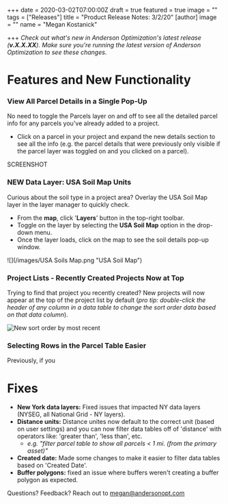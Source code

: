 +++
date = 2020-03-02T07:00:00Z
draft = true
featured = true
image = ""
tags = ["Releases"]
title = "Product Release Notes: 3/2/20"
[author]
image = ""
name = "Megan Kostanick"

+++
_Check out what's new in Anderson Optimization's latest release (**v.X.X.XX**). Make sure you're running the latest version of Anderson Optimization to see these changes._

# Features and New Functionality

### **View All Parcel Details in a Single Pop-Up**

No need to toggle the Parcels layer on and off to see all the detailed parcel info for any parcels you've already added to a project.

* Click on a parcel in your project and expand the new details section to see all the info (e.g. the parcel details that were previously only visible if the parcel layer was toggled on and you clicked on a parcel).

SCREENSHOT

### **NEW Data Layer: USA Soil Map Units**

Curious about the soil type in a project area? Overlay the USA Soil Map layer in the layer manager to quickly check.

* From the **map**, click '**Layers**' button in the top-right toolbar.
* Toggle on the layer by selecting the **USA Soil Map** option in the drop-down menu.
* Once the layer loads, click on the map to see the soil details pop-up window.

![](/images/USA Soils Map.png "USA Soil Map")

### Project Lists - Recently Created Projects Now at Top

Trying to find that project you recently created? New projects will now appear at the top of the project list by default (_pro tip: double-click the header of any column in a data table to change the sort order data based on that data column_).

![New sort order by most recent](/images/Sortorder.png "SortOrder")

### Selecting Rows in the Parcel Table Easier

Previously, if you

# Fixes

* **New York data layers:** Fixed issues that impacted NY data layers (NYSEG, all National Grid - NY layers).
* **Distance units:** Distance unites now default to the correct unit (based on user settings) and you can now filter data tables off of 'distance' with operators like: 'greater than', 'less than', etc.
  * _e.g. "filter parcel table to show all parcels < 1 mi. (from the primary asset)"_
* **Created date:** Made some changes to make it easier to filter data tables based on 'Created Date'.
* **Buffer polygons:** fixed an issue where buffers weren't creating a buffer polygon as expected.

Questions? Feedback? Reach out to megan@andersonopt.com